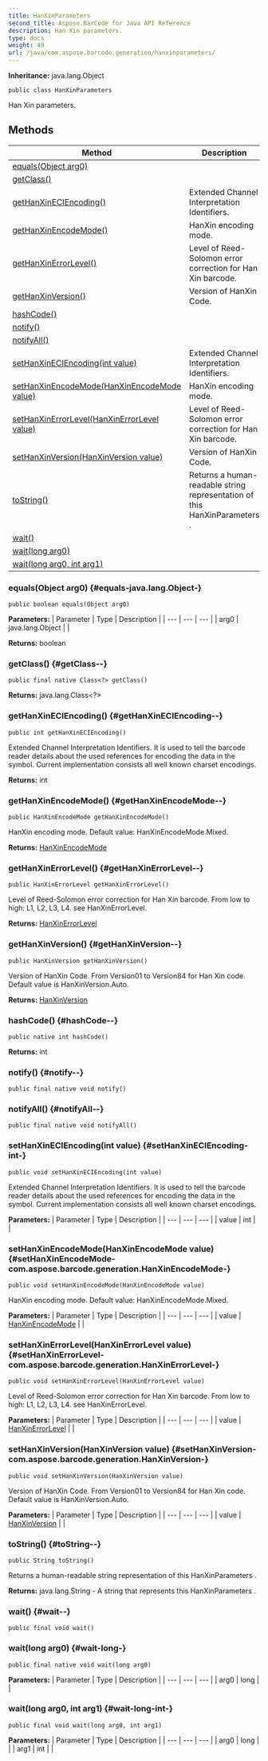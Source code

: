 ```yaml
---
title: HanXinParameters
second_title: Aspose.BarCode for Java API Reference
description: Han Xin parameters.
type: docs
weight: 49
url: /java/com.aspose.barcode.generation/hanxinparameters/
---
```

**Inheritance:**
java.lang.Object
```
public class HanXinParameters
```

Han Xin parameters.
## Methods

| Method | Description |
| --- | --- |
| [equals(Object arg0)](#equals-java.lang.Object-) |  |
| [getClass()](#getClass--) |  |
| [getHanXinECIEncoding()](#getHanXinECIEncoding--) | Extended Channel Interpretation Identifiers. |
| [getHanXinEncodeMode()](#getHanXinEncodeMode--) | HanXin encoding mode. |
| [getHanXinErrorLevel()](#getHanXinErrorLevel--) | Level of Reed-Solomon error correction for Han Xin barcode. |
| [getHanXinVersion()](#getHanXinVersion--) | Version of HanXin Code. |
| [hashCode()](#hashCode--) |  |
| [notify()](#notify--) |  |
| [notifyAll()](#notifyAll--) |  |
| [setHanXinECIEncoding(int value)](#setHanXinECIEncoding-int-) | Extended Channel Interpretation Identifiers. |
| [setHanXinEncodeMode(HanXinEncodeMode value)](#setHanXinEncodeMode-com.aspose.barcode.generation.HanXinEncodeMode-) | HanXin encoding mode. |
| [setHanXinErrorLevel(HanXinErrorLevel value)](#setHanXinErrorLevel-com.aspose.barcode.generation.HanXinErrorLevel-) | Level of Reed-Solomon error correction for Han Xin barcode. |
| [setHanXinVersion(HanXinVersion value)](#setHanXinVersion-com.aspose.barcode.generation.HanXinVersion-) | Version of HanXin Code. |
| [toString()](#toString--) | Returns a human-readable string representation of this  HanXinParameters . |
| [wait()](#wait--) |  |
| [wait(long arg0)](#wait-long-) |  |
| [wait(long arg0, int arg1)](#wait-long-int-) |  |
### equals(Object arg0) {#equals-java.lang.Object-}
```
public boolean equals(Object arg0)
```




**Parameters:**
| Parameter | Type | Description |
| --- | --- | --- |
| arg0 | java.lang.Object |  |

**Returns:**
boolean
### getClass() {#getClass--}
```
public final native Class<?> getClass()
```




**Returns:**
java.lang.Class<?>
### getHanXinECIEncoding() {#getHanXinECIEncoding--}
```
public int getHanXinECIEncoding()
```


Extended Channel Interpretation Identifiers. It is used to tell the barcode reader details about the used references for encoding the data in the symbol. Current implementation consists all well known charset encodings.

**Returns:**
int
### getHanXinEncodeMode() {#getHanXinEncodeMode--}
```
public HanXinEncodeMode getHanXinEncodeMode()
```


HanXin encoding mode. Default value: HanXinEncodeMode.Mixed.

**Returns:**
[HanXinEncodeMode](../../com.aspose.barcode.generation/hanxinencodemode)
### getHanXinErrorLevel() {#getHanXinErrorLevel--}
```
public HanXinErrorLevel getHanXinErrorLevel()
```


Level of Reed-Solomon error correction for Han Xin barcode. From low to high: L1, L2, L3, L4. see HanXinErrorLevel.

**Returns:**
[HanXinErrorLevel](../../com.aspose.barcode.generation/hanxinerrorlevel)
### getHanXinVersion() {#getHanXinVersion--}
```
public HanXinVersion getHanXinVersion()
```


Version of HanXin Code. From Version01 to Version84 for Han Xin code. Default value is HanXinVersion.Auto.

**Returns:**
[HanXinVersion](../../com.aspose.barcode.generation/hanxinversion)
### hashCode() {#hashCode--}
```
public native int hashCode()
```




**Returns:**
int
### notify() {#notify--}
```
public final native void notify()
```




### notifyAll() {#notifyAll--}
```
public final native void notifyAll()
```




### setHanXinECIEncoding(int value) {#setHanXinECIEncoding-int-}
```
public void setHanXinECIEncoding(int value)
```


Extended Channel Interpretation Identifiers. It is used to tell the barcode reader details about the used references for encoding the data in the symbol. Current implementation consists all well known charset encodings.

**Parameters:**
| Parameter | Type | Description |
| --- | --- | --- |
| value | int |  |

### setHanXinEncodeMode(HanXinEncodeMode value) {#setHanXinEncodeMode-com.aspose.barcode.generation.HanXinEncodeMode-}
```
public void setHanXinEncodeMode(HanXinEncodeMode value)
```


HanXin encoding mode. Default value: HanXinEncodeMode.Mixed.

**Parameters:**
| Parameter | Type | Description |
| --- | --- | --- |
| value | [HanXinEncodeMode](../../com.aspose.barcode.generation/hanxinencodemode) |  |

### setHanXinErrorLevel(HanXinErrorLevel value) {#setHanXinErrorLevel-com.aspose.barcode.generation.HanXinErrorLevel-}
```
public void setHanXinErrorLevel(HanXinErrorLevel value)
```


Level of Reed-Solomon error correction for Han Xin barcode. From low to high: L1, L2, L3, L4. see HanXinErrorLevel.

**Parameters:**
| Parameter | Type | Description |
| --- | --- | --- |
| value | [HanXinErrorLevel](../../com.aspose.barcode.generation/hanxinerrorlevel) |  |

### setHanXinVersion(HanXinVersion value) {#setHanXinVersion-com.aspose.barcode.generation.HanXinVersion-}
```
public void setHanXinVersion(HanXinVersion value)
```


Version of HanXin Code. From Version01 to Version84 for Han Xin code. Default value is HanXinVersion.Auto.

**Parameters:**
| Parameter | Type | Description |
| --- | --- | --- |
| value | [HanXinVersion](../../com.aspose.barcode.generation/hanxinversion) |  |

### toString() {#toString--}
```
public String toString()
```


Returns a human-readable string representation of this  HanXinParameters .

**Returns:**
java.lang.String - A string that represents this  HanXinParameters .
### wait() {#wait--}
```
public final void wait()
```




### wait(long arg0) {#wait-long-}
```
public final native void wait(long arg0)
```




**Parameters:**
| Parameter | Type | Description |
| --- | --- | --- |
| arg0 | long |  |

### wait(long arg0, int arg1) {#wait-long-int-}
```
public final void wait(long arg0, int arg1)
```




**Parameters:**
| Parameter | Type | Description |
| --- | --- | --- |
| arg0 | long |  |
| arg1 | int |  |

